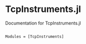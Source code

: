 # TcpInstruments.jl

Documentation for TcpInstruments.jl

```@index
```

```@autodocs
Modules = [TcpInstruments]
```

